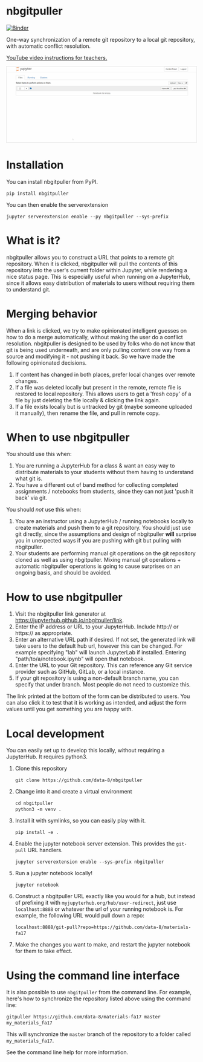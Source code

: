 # nbgitpuller

[![Binder](https://mybinder.org/badge.svg)](https://mybinder.org/v2/gh/jupyterhub/nbgitpuller/master?urlpath=apps/binder%2Flink_generator.ipynb)

One-way synchronization of a remote git repository to a local git repository,
with automatic conflict resolution.

[YouTube video instructions for teachers.](https://youtu.be/o7U0ZuICVFg)


![nbgitpuller demo](doc/nbpuller.gif)

# Installation

You can install nbgitpuller from PyPI.

    pip install nbgitpuller

You can then enable the serverextension

    jupyter serverextension enable --py nbgitpuller --sys-prefix

# What is it?

nbgitpuller allows you to construct a URL that points to a remote git repository.
When it is clicked, nbgitpuller will pull the contents of this repository
into the user's current folder within Jupyter, while rendering a nice status page.
This is especially useful when running on a JupyterHub, since it allows easy distribution
of materials to users without requiring them to understand git.

# Merging behavior

When a link is clicked, we try to make opinionated intelligent guesses on how to
do a merge automatically, without making the user do a conflict resolution.
nbgitpuller is designed to be used by folks who do not know that git is being used
underneath, and are only pulling content one way from a source and modifying it -
not pushing it back.
So we have made the following opinionated decisions.


1. If content has changed in both places, prefer local changes over remote changes.
2. If a file was deleted locally but present in the remote, remote file is restored
   to local repository. This allows users to get a 'fresh copy' of a file by
   just deleting the file locally & clicking the link again.
3. If a file exists locally but is untracked by git (maybe someone uploaded it manually),
   then rename the file, and pull in remote copy.

# When to use nbgitpuller

You should use this when:

1. You are running a JupyterHub for a class & want an easy way to distribute materials to
   your students without them having to understand what git is.
2. You have a different out of band method for collecting completed assignments / notebooks
   from students, since they can not just 'push it back' via git.

You should *not* use this when:

1. You are an instructor using a JupyterHub / running notebooks locally to create materials
   and push them to a git repository. You should just use git directly, since the assumptions
   and design of nbgitpuller **will** surprise you in unexpected ways if you are pushing with
   git but pulling with nbgitpuller.
2. Your students are performing manual git operations on the git repository cloned as well as
   using nbgitpuller. Mixing manual git operations + automatic nbgitpuller operations is going
   to cause surprises on an ongoing basis, and should be avoided.

# How to use nbgitpuller

1. Visit the nbgitpuller link generator at https://jupyterhub.github.io/nbgitpuller/link.
2. Enter the IP address or URL to your JupyterHub. Include http:// or https:// as appropriate.
3. Enter an alternative URL path if desired. If not set, the generated link will take users to the default hub url, however this can be changed. For example specifying "lab" will launch JupyterLab if installed. Entering "path/to/a/notebook.ipynb" will open that notebook.
4. Enter the URL to your Git repository. This can reference any Git service provider such as GitHub, GitLab, or a local instance.
5. If your git repository is using a non-default branch name, you can specify that under branch. Most people do not need to customize this.

The link printed at the bottom of the form can be distributed to users. You can also click it to test that it is working as intended, and adjust the form values until you get something you are happy with.

# Local development

You can easily set up to develop this locally, without requiring a JupyterHub. It requires python3.

1. Clone this repository
   ```
   git clone https://github.com/data-8/nbgitpuller
   ```

2. Change into it and create a virtual environment
   ```
   cd nbgitpuller
   python3 -m venv .
   ```

3. Install it with symlinks, so you can easily play with it.
   ```
   pip install -e .
   ```
4. Enable the jupyter notebook server extension. This provides the `git-pull` URL handlers.
   ```
   jupyter serverextension enable --sys-prefix nbgitpuller
   ```
5. Run a jupyter notebook locally!
   ```
   jupyter notebook
   ```
6. Construct a nbgitpuller URL exactly like you would for a hub, but instead of prefixing it
   with `myjupyterhub.org/hub/user-redirect`, just use `localhost:8888` or whatever the
   url of your running notebook is. For example, the following URL would pull down a repo:
   ```
   localhost:8888/git-pull?repo=https://github.com/data-8/materials-fa17
   ```
7. Make the changes you want to make, and restart the jupyter notebook for them to take effect.

# Using the command line interface

It is also possible to use `nbgitpuller` from the command line. For example,
here's how to synchronize the repository listed above using the command line:

```
gitpuller https://github.com/data-8/materials-fa17 master my_materials_fa17
```

This will synchronize the `master` branch of the repository to a folder
called `my_materials_fa17`.

See the command line help for more information.
